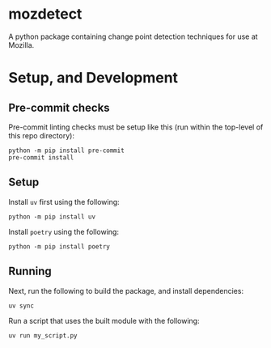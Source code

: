 # mozdetect
A python package containing change point detection techniques for use at Mozilla.

# Setup, and Development

## Pre-commit checks

Pre-commit linting checks must be setup like this (run within the top-level of this repo directory):

```
python -m pip install pre-commit
pre-commit install
```

## Setup

Install `uv` first using the following:

```
python -m pip install uv
```

Install `poetry` using the following:

```
python -m pip install poetry
```

## Running

Next, run the following to build the package, and install dependencies:

```
uv sync
```

Run a script that uses the built module with the following:

```
uv run my_script.py
```
